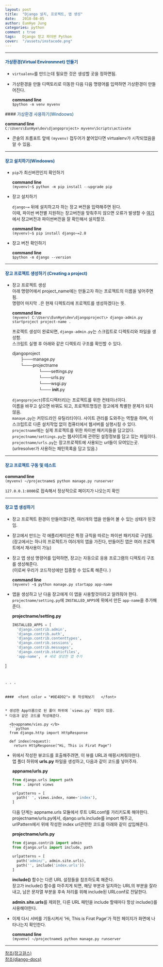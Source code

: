 ```yaml
---
layout: post
title:  "Django 설치, 프로젝트, 앱 생성"
date:   2018-08-05
author: EunHye Jung
categories: python
comment : true
tags:	Django 장고 파이썬 Python
cover:  "/assets/instacode.png"
---   
```

   
   
- - -   
        
####  <font color = "#0E4D92"> 가상환경(Virtual Environmnet) 만들기  </font> 
  
* `virtualenv`를 만드는데 필요한 것은 생성할 곳을 정하면됨.   
   
* 가상환경을 만들 디렉토리로 이동한 다음 다음 명령어를 입력하면 가상환경이 만들어진다.       
  
    <b> command line</b>   
  `$python -m venv myvenv`   
   
    
####<font color = "#0E4D92"> 가상환경 사용하기(Windoows)  </font>
  
   <b> command line</b>   
  `C:\Users\EunHye\dev\djangoproject> myvenv\Scripts\activate`   
   
* 콘솔의 프롬포트 앞에 `(myvenv)` 접두어가 붙어있다면 virtualenv가 시작되었음을 알 수 있음.  
   
   
_ _ _  
   
   
#### <font color = "#0E4D92"> 장고 설치하기(Windoows)    </font>
    
* `pip`가 최신버전인지 확인하기   
  
   <b> command line</b>   
  `(myvenv)~$ python -m pip install --upgrade pip`   
  
  
* 장고 설치하기    

   `django~=` 뒤에 설치하고자 하는 장고 버전을 입력해주면 된다.   
   이때, 파이썬 버전별 지원하는 장고버전을 맞춰주지 않으면 오류가 발생할 수 [여기](https://docs.djangoproject.com/ko/2.0/faq/install/)에서 장고버전과 파이썬버전을 잘 확인해서 설치할것.   
  
   <b> command line</b>   
  `(myvenv)~$ pip install django~=2.0`   
   
   
* 장고 버전 확인하기   
  
   <b> command line</b>   
  `$python -m django --version`   
   
   
_ _ _  
   
   
####  <font color = "#0E4D92"> 장고 프로젝트 생성하기 (Creating a project)  </font>   
  
  
* 장고 프로젝트 생성  
  아래 명령어에서 project_name에는 만들고자 하는 프로젝트의 이름을 넣어주면됨.  
  명령어 마지막 `.`은 현재 디렉토리에 프로젝트를 생성하겠다는 뜻.  
  
  <b> command line</b>   
  `(myvenv) C:\Users\EunHye\dev\djangoproject\> django-admin.py startproject project-name .`   
   
  프로젝트 생성이 완료되면, `django-admin.py`는 스크립트로 디렉토리와 파일을 생성함.  
  스크립트 실행 후 아래와 같은 디렉토리 구조를 확인할 수 있다.   
   
  djangoproject    
  　　├───manage.py   
　　└───projectname  
   　　　　　　 └───settings.py   
   　　　　　　 └───urls.py   
   　　　　　　 └───wsgi.py    
   　　　　　　 └─── __init__.py    
   
  `djangoproject`(루트디렉터리)는 프로젝트를 위한 컨테이너이다.  
  이름을 바꾸고 싶으면 바꿔도 되고, 프로젝트명칭은 장고에게 특별한 문제가 되지 않음.  
  `manaye.py`는 커민드라인 유틸리티이다. 사이트 관리를 도와주는 역할을 하며, 이 스크립트로 다른 설치작업 없이 컴퓨터에서 웹서버를 실행시킬 수 있다.  
  `projectname`에는 실제 프로젝트를 위한 파이썬 패키지들을 담고있다. 
  `projectname/settings.py`는 웹사이트에 관련된 설정정보를 담고 있는 파일이다.  
  `projectname/urls.py`는 장고프로젝트에 사용되는 url들이 모여있는곳. (urlresolver가 사용하는 패턴목록을 담고 있음.)    
   
   
- - -   
     
   
####  <font color = "#0E4D92"> 장고 프로젝트 구동 및 테스트  </font>   
  
      
  <b> command line</b>   
  `(myvenv) ~/projectname$ python manage.py runserver`   
    
  `127.0.0.1:8000`로 접속해서 정상적으로 페이지가 나오는지 확인
   
   
- - -   
     
   
####  <font color = "#0E4D92"> 장고 앱 생성하기   </font>   
  
  
* 장고 프로젝트 환경이 만들어졌다면, 여러개의 앱을 만들어 볼 수 있는 상태가 된것임.  
* 장고에서 만드는 각 애플리케이션은 특정 규칙을 따르는 파이썬 패키지로 구성됨.  
  (장고에서는 하나의 프로젝트가 여러개의 앱을 가진다, 만들어진 앱은 여러 프로젝트에서 재사용이 가능)   
  
* 장고 앱 생성 명령어를 입력하면, 장고는 자동으로 응용 프로그램의 디렉토리 구조를 생성해준다.  
  (이로써 우리가 코드작성에만 집중할 수 있도록 해준다.  ) 
         
  <b> command line</b>   
  `(myvenv) ~$ python manage.py startapp app-name`   
    
* 앱을 생성하고 난 다음 장고에게 이 앱을 사용할것이라고 알려줘야 한다.  
  `projectname/setting.py`에 `INSTALLED_APPS`에 위에서 만든 `app-name`을 추가해준다.   
     
   <b> projectname/setting.py </b>      
  ```python
  INSTALLED_APPS = [
    'django.contrib.admin',
    'django.contrib.auth',
    'django.contrib.contenttypes',
    'django.contrib.sessions',
    'django.contrib.messages',
    'django.contrib.staticfiles',
    'app-name',  # 새로 생성한 앱 추가 
]
```    
   
   
- - -   
     
   
####  <font color = "#0E4D92"> 뷰 작성해보기   </font>   
  
    
* 생성한 App이름으로 된 폴더 하위에 `views.py` 파일이 있음.   
* 다음과 같은 코드를 작성해준다.   
  
  <b>appname/vies.py </b>
  ```python
  from django.http import HttpResponse  
  
  def index(request):
  	return HttpResponse("Hi, This is Firat Page")
  ```
  
  
* 위에서 작성한 뷰코드를 호출해주려면, 이 뷰를 URL과 매핑시켜줘야한다.   
  앱 폴더 하위에 <b>urls.py</b> 파일을 생성하고, 다음과 같이 코드를 넣어주자. 
  
  <b>appname/urls.py </b>
  ```python
  from django.urls import path
  from . improt views
  
  urlpatterns = [
   	path(' ', views.index, name='index'), 
  ] 
  ```   
  
  다음 단계는 appname.urls 모듈에서 루트 URLconf를 가리키도록 해야한다.  
  projectname/urls.py에서, django.urls.include를 import 해주고,  
  urlPattern에서 위에 작성한 index url관련한 코드를 아래와 같이 삽입해준다.   
  
  <b>projectname/urls.py </b>
  ```python
  from django.contrib import admin
  from django.urls import include, path
  
  urlpatterns = [
    path('admin/', admin.site.urls),
    path('', include('index.urls'))
  ] 
  ```     
  
  <b>include()</b> 함수는 다른 URL 설정들을 참조하도록 해준다.  
  장고가 include() 함수를 마주치게 되면, 해당 부분과 일치하는 URL의 부분을 잘라내고, 남은 문자열 부분을 후속 처리를 위해 include된 URLconf로 전달한다.  
  
  <b>admin.site.urls</b>를 제외한, 다른 URL 패턴을 include 할때마다 항상 include()를 사용해야한다.  
  
* 이제 다시 서버를 기동시켜서 'Hi, This is Firat Page'가 적힌 페이지가 화면에 나타나는지 확인한다.  
      
  <b> command line</b>   
  `(myvenv) ~/projectname$ python manage.py runserver`   
    
   
  
- - -   
   
[참조(장고걸스)](https://tutorial.djangogirls.org/ko/django_installation/)   
[참조(django-docs)](https://docs.djangoproject.com/ko/2.0/intro/tutorial01/)   
  
   
   
   